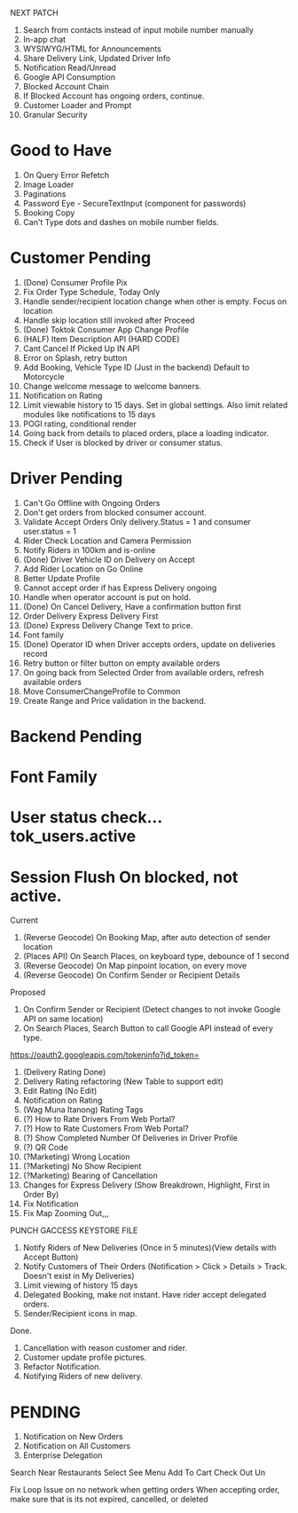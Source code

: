 NEXT PATCH

1.  Search from contacts instead of input mobile number manually
2.  In-app chat
3.  WYSIWYG/HTML for Announcements
4.  Share Delivery Link, Updated Driver Info
5.  Notification Read/Unread
6.  Google API Consumption
7.  Blocked Account Chain
8.  If Blocked Account has ongoing orders, continue.
9.  Customer Loader and Prompt
10. Granular Security

# Good to Have

1. On Query Error Refetch
2. Image Loader
3. Paginations
4. Password Eye - SecureTextInput (component for passwords)
5. Booking Copy
6. Can't Type dots and dashes on mobile number fields.

# Customer Pending

1. (Done) Consumer Profile Pix
2. Fix Order Type Schedule, Today Only
3. Handle sender/recipient location change when other is empty. Focus on location
4. Handle skip location still invoked after Proceed
5. (Done) Toktok Consumer App Change Profile
6. (HALF) Item Description API (HARD CODE)
7. Cant Cancel If Picked Up IN API
8. Error on Splash, retry button
9. Add Booking, Vehicle Type ID (Just in the backend) Default to Motorcycle
10. Change welcome message to welcome banners.
11. Notification on Rating
12. Limit viewable history to 15 days. Set in global settings. Also limit related modules like notifications to 15 days
13. POGI rating, conditional render
14. Going back from details to placed orders, place a loading indicator.
15. Check if User is blocked by driver or consumer status.

# Driver Pending

1. Can't Go Offline with Ongoing Orders
2. Don't get orders from blocked consumer account.
3. Validate Accept Orders Only delivery.Status = 1 and consumer user.status = 1
4. Rider Check Location and Camera Permission
5. Notify Riders in 100km and is-online
6. (Done) Driver Vehicle ID on Delivery on Accept
7. Add Rider Location on Go Online
8. Better Update Profile
9. Cannot accept order if has Express Delivery ongoing
10. Handle when operator account is put on hold.
11. (Done) On Cancel Delivery, Have a confirmation button first
12. Order Delivery Express Delivery First
13. (Done) Express Delivery Change Text to price.
14. Font family
15. (Done) Operator ID when Driver accepts orders, update on deliveries record
16. Retry button or filter button on empty available orders
17. On going back from Selected Order from available orders, refresh available orders
18. Move ConsumerChangeProfile to Common
19. Create Range and Price validation in the backend.

# Backend Pending

# Font Family

# User status check... tok_users.active

# Session Flush On blocked, not active.

Current

1. (Reverse Geocode) On Booking Map, after auto detection of sender location
2. (Places API) On Search Places, on keyboard type, debounce of 1 second
3. (Reverse Geocode) On Map pinpoint location, on every move
4. (Reverse Geocode) On Confirm Sender or Recipient Details

Proposed

1. On Confirm Sender or Recipient (Detect changes to not invoke Google API on same location)
2. On Search Places, Search Button to call Google API instead of every type.

https://oauth2.googleapis.com/tokeninfo?id_token=

1. (Delivery Rating Done)
2. Delivery Rating refactoring (New Table to support edit)
3. Edit Rating (No Edit)
4. Notification on Rating
5. (Wag Muna Itanong) Rating Tags
6. (?) How to Rate Drivers From Web Portal?
7. (?) How to Rate Customers From Web Portal?
8. (?) Show Completed Number Of Deliveries in Driver Profile
9. (?) QR Code
10. (?Marketing) Wrong Location
11. (?Marketing) No Show Recipient
12. (?Marketing) Bearing of Cancellation
13. Changes for Express Delivery (Show Breakdrown, Highlight, First in Order By)
14. Fix Notification
15. Fix Map Zooming Out,,,

PUNCH GACCESS KEYSTORE FILE

1. Notify Riders of New Deliveries (Once in 5 minutes)(View details with Accept Button)
2. Notify Customers of Their Orders (Notification > Click > Details > Track. Doesn't exist in My Deliveries)
3. Limit viewing of history 15 days
4. Delegated Booking, make not instant. Have rider accept delegated orders.
5. Sender/Recipient icons in map.

Done.

1. Cancellation with reason customer and rider.
2. Customer update profile pictures.
3. Refactor Notification.
4. Notifying Riders of new delivery.

# PENDING

1. Notification on New Orders
2. Notification on All Customers
3. Enterprise Delegation

Search Near Restaurants
Select
See Menu
Add To Cart
Check Out
Un


Fix Loop Issue on no network when getting orders
When accepting order, make sure that is its not expired, cancelled, or deleted

